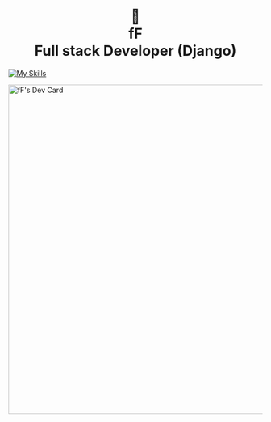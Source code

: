 <h1 align="center">🌱<br>fF<br>Full stack Developer (Django)</h1>


[![My Skills](https://skillicons.dev/icons?i=python,lua,django,jquery,htmx)](https://skillicons.dev)

<a href="https://app.daily.dev/framef318"><img src="https://api.daily.dev/devcards/v2/dmSGL6sKz6O4RK8SN9ec4.png?type=wide&r=eqe" width="652" alt="fF's Dev Card"/></a>
